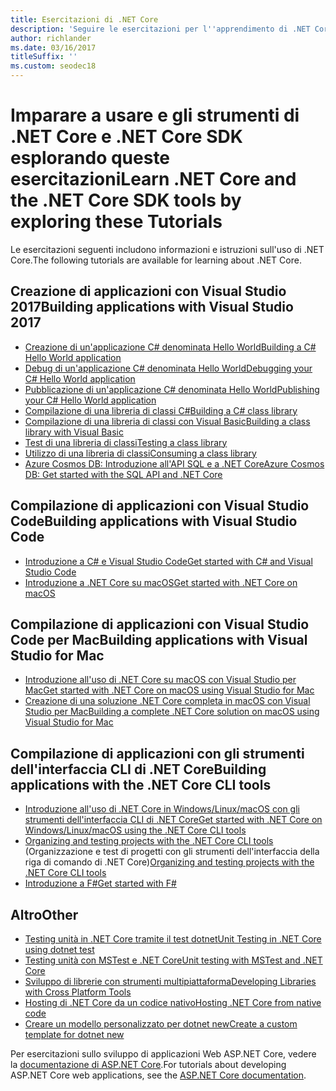 ```yaml
---
title: Esercitazioni di .NET Core
description: 'Seguire le esercitazioni per l''apprendimento di .NET Core per compilare applicazioni e librerie su Mac, Linux e Windows.'
author: richlander
ms.date: 03/16/2017
titleSuffix: ''
ms.custom: seodec18
---
```

# <a name="learn-net-core-and-the-net-core-sdk-tools-by-exploring-these-tutorials"></a><span data-ttu-id="e2ef7-103">Imparare a usare e gli strumenti di .NET Core e .NET Core SDK esplorando queste esercitazioni</span><span class="sxs-lookup"><span data-stu-id="e2ef7-103">Learn .NET Core and the .NET Core SDK tools by exploring these Tutorials</span></span>

<span data-ttu-id="e2ef7-104">Le esercitazioni seguenti includono informazioni e istruzioni sull'uso di .NET Core.</span><span class="sxs-lookup"><span data-stu-id="e2ef7-104">The following tutorials are available for learning about .NET Core.</span></span>

## <a name="building-applications-with-visual-studio-2017"></a><span data-ttu-id="e2ef7-105">Creazione di applicazioni con Visual Studio 2017</span><span class="sxs-lookup"><span data-stu-id="e2ef7-105">Building applications with Visual Studio 2017</span></span>

- [<span data-ttu-id="e2ef7-106">Creazione di un'applicazione C# denominata Hello World</span><span class="sxs-lookup"><span data-stu-id="e2ef7-106">Building a C# Hello World application</span></span>](with-visual-studio.md)
- [<span data-ttu-id="e2ef7-107">Debug di un'applicazione C# denominata Hello World</span><span class="sxs-lookup"><span data-stu-id="e2ef7-107">Debugging your C# Hello World application</span></span>](debugging-with-visual-studio.md)
- [<span data-ttu-id="e2ef7-108">Pubblicazione di un'applicazione C# denominata Hello World</span><span class="sxs-lookup"><span data-stu-id="e2ef7-108">Publishing your C# Hello World application</span></span>](publishing-with-visual-studio.md)
- [<span data-ttu-id="e2ef7-109">Compilazione di una libreria di classi C#</span><span class="sxs-lookup"><span data-stu-id="e2ef7-109">Building a C# class library</span></span>](library-with-visual-studio.md)
- [<span data-ttu-id="e2ef7-110">Compilazione di una libreria di classi con Visual Basic</span><span class="sxs-lookup"><span data-stu-id="e2ef7-110">Building a class library with Visual Basic</span></span>](vb-library-with-visual-studio.md)
- [<span data-ttu-id="e2ef7-111">Test di una libreria di classi</span><span class="sxs-lookup"><span data-stu-id="e2ef7-111">Testing a class library</span></span>](testing-library-with-visual-studio.md)
- [<span data-ttu-id="e2ef7-112">Utilizzo di una libreria di classi</span><span class="sxs-lookup"><span data-stu-id="e2ef7-112">Consuming a class library</span></span>](consuming-library-with-visual-studio.md)
- [<span data-ttu-id="e2ef7-113">Azure Cosmos DB: Introduzione all'API SQL e a .NET Core</span><span class="sxs-lookup"><span data-stu-id="e2ef7-113">Azure Cosmos DB: Get started with the SQL API and .NET Core</span></span>](/azure/cosmos-db/sql-api-dotnetcore-get-started)

## <a name="building-applications-with-visual-studio-code"></a><span data-ttu-id="e2ef7-114">Compilazione di applicazioni con Visual Studio Code</span><span class="sxs-lookup"><span data-stu-id="e2ef7-114">Building applications with Visual Studio Code</span></span>

- [<span data-ttu-id="e2ef7-115">Introduzione a C# e Visual Studio Code</span><span class="sxs-lookup"><span data-stu-id="e2ef7-115">Get started with C# and Visual Studio Code</span></span>](with-visual-studio-code.md)
- [<span data-ttu-id="e2ef7-116">Introduzione a .NET Core su macOS</span><span class="sxs-lookup"><span data-stu-id="e2ef7-116">Get started with .NET Core on macOS</span></span>](using-on-macos.md)

## <a name="building-applications-with-visual-studio-for-mac"></a><span data-ttu-id="e2ef7-117">Compilazione di applicazioni con Visual Studio Code per Mac</span><span class="sxs-lookup"><span data-stu-id="e2ef7-117">Building applications with Visual Studio for Mac</span></span>

- [<span data-ttu-id="e2ef7-118">Introduzione all'uso di .NET Core su macOS con Visual Studio per Mac</span><span class="sxs-lookup"><span data-stu-id="e2ef7-118">Get started with .NET Core on macOS using Visual Studio for Mac</span></span>](using-on-mac-vs.md)
- [<span data-ttu-id="e2ef7-119">Creazione di una soluzione .NET Core completa in macOS con Visual Studio per Mac</span><span class="sxs-lookup"><span data-stu-id="e2ef7-119">Building a complete .NET Core solution on macOS using Visual Studio for Mac</span></span>](using-on-mac-vs-full-solution.md)

## <a name="building-applications-with-the-net-core-cli-tools"></a><span data-ttu-id="e2ef7-120">Compilazione di applicazioni con gli strumenti dell'interfaccia CLI di .NET Core</span><span class="sxs-lookup"><span data-stu-id="e2ef7-120">Building applications with the .NET Core CLI tools</span></span>

- [<span data-ttu-id="e2ef7-121">Introduzione all'uso di .NET Core in Windows/Linux/macOS con gli strumenti dell'interfaccia CLI di .NET Core</span><span class="sxs-lookup"><span data-stu-id="e2ef7-121">Get started with .NET Core on Windows/Linux/macOS using the .NET Core CLI tools</span></span>](using-with-xplat-cli.md)
- <span data-ttu-id="e2ef7-122">[Organizing and testing projects with the .NET Core CLI tools](testing-with-cli.md) (Organizzazione e test di progetti con gli strumenti dell'interfaccia della riga di comando di .NET Core)</span><span class="sxs-lookup"><span data-stu-id="e2ef7-122">[Organizing and testing projects with the .NET Core CLI tools](testing-with-cli.md)</span></span>
- [<span data-ttu-id="e2ef7-123">Introduzione a F#</span><span class="sxs-lookup"><span data-stu-id="e2ef7-123">Get started with F#</span></span>](../../fsharp/get-started/get-started-command-line.md)

## <a name="other"></a><span data-ttu-id="e2ef7-124">Altro</span><span class="sxs-lookup"><span data-stu-id="e2ef7-124">Other</span></span>
- [<span data-ttu-id="e2ef7-125">Testing unità in .NET Core tramite il test dotnet</span><span class="sxs-lookup"><span data-stu-id="e2ef7-125">Unit Testing in .NET Core using dotnet test</span></span>](../testing/unit-testing-with-dotnet-test.md)
- [<span data-ttu-id="e2ef7-126">Testing unità con MSTest e .NET Core</span><span class="sxs-lookup"><span data-stu-id="e2ef7-126">Unit testing with MSTest and .NET Core</span></span>](../testing/unit-testing-with-mstest.md)
- [<span data-ttu-id="e2ef7-127">Sviluppo di librerie con strumenti multipiattaforma</span><span class="sxs-lookup"><span data-stu-id="e2ef7-127">Developing Libraries with Cross Platform Tools</span></span>](libraries.md)
- [<span data-ttu-id="e2ef7-128">Hosting di .NET Core da un codice nativo</span><span class="sxs-lookup"><span data-stu-id="e2ef7-128">Hosting .NET Core from native code</span></span>](netcore-hosting.md)
- [<span data-ttu-id="e2ef7-129">Creare un modello personalizzato per dotnet new</span><span class="sxs-lookup"><span data-stu-id="e2ef7-129">Create a custom template for dotnet new</span></span>](create-custom-template.md)

<span data-ttu-id="e2ef7-130">Per esercitazioni sullo sviluppo di applicazioni Web ASP.NET Core, vedere la [documentazione di ASP.NET Core](/aspnet/core/).</span><span class="sxs-lookup"><span data-stu-id="e2ef7-130">For tutorials about developing ASP.NET Core web applications, see the [ASP.NET Core documentation](/aspnet/core/).</span></span>
